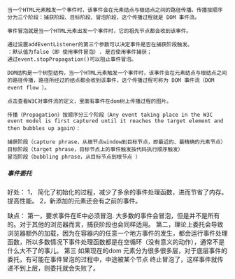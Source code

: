```
当一个HTML元素触发一个事件时，该事件会在元素结点与根结点之间的路径传播。传播按顺序分为三个阶段：捕获阶段、目标阶段、冒泡阶段，这个传播过程就是 DOM 事件流。

事件冒泡就是当一个HTML元素出发一个事件时，它的祖先节点都会收到该事件。

通过设置addEventListener的第三个参数可以决定事件是否在捕获阶段触发。
：默认值为false（即 使用事件冒泡）. 是否使用事件捕获；
通过event.stopPropagation()可以阻止事件冒泡。

DOM结构是一个树型结构，当一个HTML元素触发一个事件时，该事件会在元素结点与根结点之间的路径传播，路径所经过的结点都会收到该事件，这个传播过程可称为 DOM 事件流（DOM event flow ）。

点击查看W3C对事件流的定义，里面有事件在dom树上传播过程的图片。

传播（Propagation）按顺序分三个阶段（Any event taking place in the W3C event model is first captured until it reaches the target element and then bubbles up again）：

捕获阶段（capture phrase，从根节点window到目标节点，即最近的、最精确的元素节点）
目标阶段（target phrase，目标节点上的事件触发按代码执行顺序触发）
冒泡阶段（bubbling phrase，从目标节点到根节点 ）
```

##### 事件委托 
好处：
1， 简化了初始化的过程，减少了多余的事件处理函数，进而节省了内存。提高性能。
2，新添加的元素还会有之前的事件。

缺点：
第一，要求事件在IE中必须冒泡. 大多数的事件会冒泡，但是并不是所有的。对于其他的浏览器而言，捕获阶段也会同样适用。
第二，理论上委托会导致浏览器额外的加载，因为在容器内的任意一个地方事件的发生，都会运行事件处理函数，所以多数情况下事件处理函数都是在空循环（没有意义的动作），通常不是什么大不了的事儿。
第三 如果现在的dom 元素分为很多很多层，对于底层事件的委托，有可能在事件冒泡的过程中，中途被某个节点 终止冒泡了，这样事件就传递不到上层，则委托就会失败了。